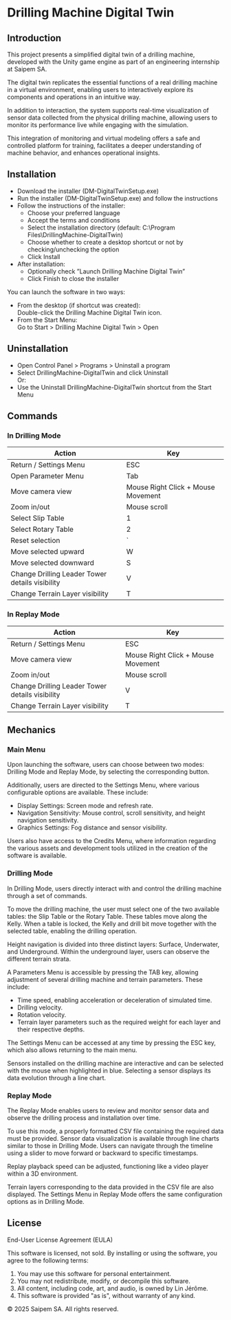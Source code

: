 # Drilling Machine Digital Twin

## Introduction
This project presents a simplified digital twin of a drilling machine, developed with the Unity game engine as part of an engineering internship at Saipem SA. 

The digital twin replicates the essential functions of a real drilling machine in a virtual environment, enabling users to interactively explore its components and operations in an intuitive way. 

In addition to interaction, the system supports real-time visualization of sensor data collected from the physical drilling machine, allowing users to monitor its performance live while engaging with the simulation. 

This integration of monitoring and virtual modeling offers a safe and controlled platform for training, facilitates a deeper understanding of machine behavior, and enhances operational insights.

## Installation
* Download the installer (DM-DigitalTwinSetup.exe)
* Run the installer (DM-DigitalTwinSetup.exe) and follow the instructions
* Follow the instructions of the installer:
  * Choose your preferred language
  * Accept the terms and conditions
  * Select the installation directory (default: C:\Program Files\DrillingMachine-DigitalTwin)
  * Choose whether to create a desktop shortcut or not by checking/unchecking the option
  * Click Install
* After installation:
  * Optionally check ”Launch Drilling Machine Digital Twin”
  * Click Finish to close the installer

You can launch the software in two ways:
* From the desktop (if shortcut was created):  
  Double-click the Drilling Machine Digital Twin icon.
* From the Start Menu:  
  Go to Start > Drilling Machine Digital Twin > Open

## Uninstallation
* Open Control Panel > Programs > Uninstall a program
* Select DrillingMachine-DigitalTwin and click Uninstall  
Or:
* Use the Uninstall DrillingMachine-DigitalTwin shortcut from the Start Menu

## Commands
### In Drilling Mode
| Action                                 | Key                          |
|--------------------------------------|------------------------------|
| Return / Settings Menu                | ESC                          |
| Open Parameter Menu                   | Tab                          |
| Move camera view                     | Mouse Right Click + Mouse Movement |
| Zoom in/out                         | Mouse scroll                 |
| Select Slip Table                   | 1                            |
| Select Rotary Table                | 2                            |
| Reset selection                   | `                            |
| Move selected upward              | W                            |
| Move selected downward            | S                            |
| Change Drilling Leader Tower details visibility | V                |
| Change Terrain Layer visibility   | T                            |

### In Replay Mode
| Action                                   | Key                          |
|-----------------------------------------|------------------------------|
| Return / Settings Menu                   | ESC                          |
| Move camera view                        | Mouse Right Click + Mouse Movement |
| Zoom in/out                            | Mouse scroll                 |
| Change Drilling Leader Tower details visibility | V                |
| Change Terrain Layer visibility         | T                            |


## Mechanics
### Main Menu
Upon launching the software, users can choose between two modes: Drilling Mode and Replay Mode, by selecting the corresponding button.

Additionally, users are directed to the Settings Menu, where various configurable options are available. These include:
* Display Settings: Screen mode and refresh rate.
* Navigation Sensitivity: Mouse control, scroll sensitivity, and height navigation sensitivity.
* Graphics Settings: Fog distance and sensor visibility.

Users also have access to the Credits Menu, where information regarding the various assets and development tools utilized in the creation of the software is available.

### Drilling Mode
In Drilling Mode, users directly interact with and control the drilling machine through a set of commands.

To move the drilling machine, the user must select one of the two available tables: the Slip Table or the Rotary Table. These tables move along the Kelly. When a table is locked, the Kelly and drill bit move together with the selected table, enabling the drilling operation.

Height navigation is divided into three distinct layers: Surface, Underwater, and Underground. Within the underground layer, users can observe the different terrain strata.

A Parameters Menu is accessible by pressing the TAB key, allowing adjustment of several drilling machine and terrain parameters. These include:
* Time speed, enabling acceleration or deceleration of simulated time.
* Drilling velocity.
* Rotation velocity.
* Terrain layer parameters such as the required weight for each layer and their respective depths.

The Settings Menu can be accessed at any time by pressing the ESC key, which also allows returning to the main menu.

Sensors installed on the drilling machine are interactive and can be selected with the mouse when highlighted in blue. Selecting a sensor displays its data evolution through a line chart.

### Replay Mode
The Replay Mode enables users to review and monitor sensor data and observe the drilling process and installation over time.

To use this mode, a properly formatted CSV file containing the required data must be provided. Sensor data visualization is available through line charts similar to those in Drilling Mode. Users can navigate through the timeline using a slider to move forward or backward to specific timestamps.

Replay playback speed can be adjusted, functioning like a video player within a 3D environment.

Terrain layers corresponding to the data provided in the CSV file are also displayed.
The Settings Menu in Replay Mode offers the same configuration options as in Drilling Mode.

## License
End-User License Agreement (EULA)

This software is licensed, not sold. By installing or using the software, you agree to the following terms:

1. You may use this software for personal entertainment.
2. You may not redistribute, modify, or decompile this software.
3. All content, including code, art, and audio, is owned by Lin Jérôme.
4. This software is provided "as is", without warranty of any kind.

© 2025 Saipem SA. All rights reserved.